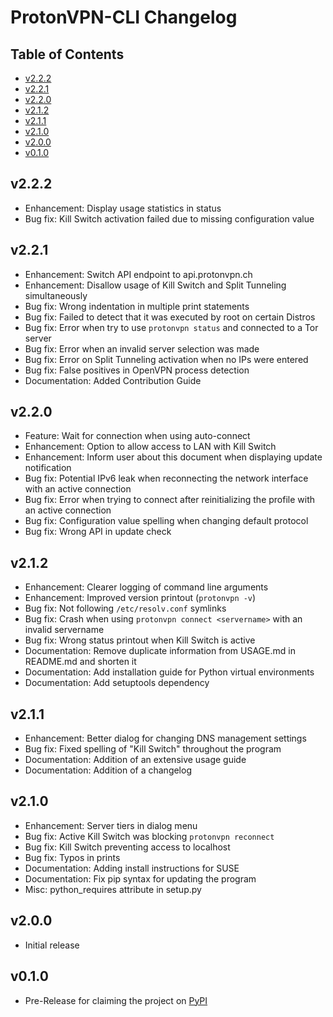 # ProtonVPN-CLI Changelog

## Table of Contents

- [v2.2.2](#v222)
- [v2.2.1](#v221)
- [v2.2.0](#v220)
- [v2.1.2](#v212)
- [v2.1.1](#v211)
- [v2.1.0](#v210)
- [v2.0.0](#v200)
- [v0.1.0](#v010)

## v2.2.2

- Enhancement: Display usage statistics in status
- Bug fix: Kill Switch activation failed due to missing configuration value

## v2.2.1

- Enhancement: Switch API endpoint to api.protonvpn.ch
- Enhancement: Disallow usage of Kill Switch and Split Tunneling simultaneously
- Bug fix: Wrong indentation in multiple print statements
- Bug fix: Failed to detect that it was executed by root on certain Distros
- Bug fix: Error when try to use `protonvpn status` and connected to a Tor server
- Bug fix: Error when an invalid server selection was made
- Bug fix: Error on Split Tunneling activation when no IPs were entered
- Bug fix: False positives in OpenVPN process detection
- Documentation: Added Contribution Guide

## v2.2.0

- Feature: Wait for connection when using auto-connect
- Enhancement: Option to allow access to LAN with Kill Switch
- Enhancement: Inform user about this document when displaying update notification
- Bug fix: Potential IPv6 leak when reconnecting the network interface with an active connection
- Bug fix: Error when trying to connect after reinitializing the profile with an active connection
- Bug fix: Configuration value spelling when changing default protocol
- Bug fix: Wrong API in update check

## v2.1.2

- Enhancement: Clearer logging of command line arguments
- Enhancement: Improved version printout (`protonvpn -v`)
- Bug fix: Not following `/etc/resolv.conf` symlinks
- Bug fix: Crash when using `protonvpn connect <servername>` with an invalid servername
- Bug fix: Wrong status printout when Kill Switch is active
- Documentation: Remove duplicate information from USAGE.md in README.md and shorten it
- Documentation: Add installation guide for Python virtual environments
- Documentation: Add setuptools dependency

## v2.1.1

- Enhancement: Better dialog for changing DNS management settings
- Bug fix: Fixed spelling of "Kill Switch" throughout the program
- Documentation: Addition of an extensive usage guide
- Documentation: Addition of a changelog

## v2.1.0

- Enhancement: Server tiers in dialog menu
- Bug fix: Active Kill Switch was blocking `protonvpn reconnect`
- Bug fix: Kill Switch preventing access to localhost
- Bug fix: Typos in prints
- Documentation: Adding install instructions for SUSE
- Documentation: Fix pip syntax for updating the program
- Misc: python_requires attribute in setup.py

## v2.0.0

- Initial release

## v0.1.0

- Pre-Release for claiming the project on [PyPI](https://pypi.org)
